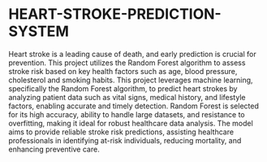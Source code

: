 # HEART-STROKE-PREDICTION-SYSTEM
Heart stroke is a leading cause of death, and early prediction is crucial for prevention. This project utilizes the Random Forest algorithm to assess stroke risk based on key health factors such as age, blood pressure, cholesterol and smoking habits.
This project leverages machine learning, specifically the Random Forest algorithm, to predict heart strokes by analyzing patient data such as vital signs, medical history, and lifestyle factors, enabling accurate and timely detection.
Random Forest is selected for its high accuracy, ability to handle large datasets, and resistance to overfitting, making it ideal for robust healthcare data analysis.
The model aims to provide reliable stroke risk predictions, assisting healthcare professionals in identifying at-risk individuals, reducing mortality, and enhancing preventive care.
